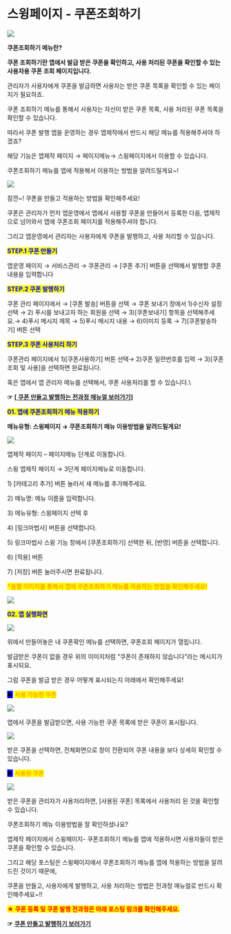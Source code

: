 # 스윙페이지 - 쿠폰조회하기

![](https://wp.swing2app.co.kr/wp-content/uploads/2019/06/%EC%BF%A0%ED%8F%B0%EC%A1%B0%ED%9A%8C%ED%95%98%EA%B8%B0-%EC%A0%9C%EB%AA%A91.png)

**쿠폰조회하기 메뉴란?**

**쿠폰 조회하기란 앱에서 발급 받은 쿠폰을 확인하고, 사용 처리된 쿠폰을 확인할 수 있는 사용자용 쿠폰 조회 페이지입니다.**

관리자가 사용자에게 쿠폰을 발급하면 사용자는 받은 쿠폰 목록을 확인할 수 있는 페이지가 필요하죠.

쿠폰 조회하기 메뉴를 통해서 사용자는 자신이 받은 쿠폰 목록, 사용 처리된 쿠폰 목록을 확인할 수 있습니다.

따라서 쿠폰 발행 앱을 운영하는 경우 앱제작에서 반드시 해당 메뉴를 적용해주셔야 하겠죠?

해당 기능은 앱제작 페이지 → 페이지메뉴→ 스윙페이지에서 이용할 수 있습니다.

쿠폰조회하기 메뉴를 앱에 적용해서 이용하는 방법을 알려드릴게요\~!

![](https://wp.swing2app.co.kr/wp-content/uploads/2019/06/%EC%8A%A4%EC%9C%99%EA%B3%B5%EC%8B%9D%EC%95%B1-%EC%BF%A0%ED%8F%B0%EC%82%AC%EC%9A%A9-KR.png)



잠깐\~! 쿠폰을 만들고 적용하는 방법을 확인해주세요!

쿠폰은 관리자가 먼저 앱운영에서 앱에서 사용할 쿠폰을 만들어서 등록한 다음, 앱제작으로 넘어와서 앱에 쿠폰조회 페이지를 적용해주셔야 합니다.

그리고 앱운영에서 관리자는 사용자에게 쿠폰을 발행하고, 사용 처리할 수 있습니다.

<mark style="color:blue;">**STEP.1 쿠폰 만들기**</mark>

앱운영 페이지 → 서비스관리 → 쿠폰관리 → \[쿠폰 추가] 버튼을 선택해서 발행할 쿠폰 내용을 입력합니다

<mark style="color:blue;">**STEP.2 쿠폰 발행하기**</mark>

쿠폰 관리 페이지에서 → \[쿠폰 발송] 버튼을 선택 → 쿠폰 보내기 창에서 1)수신자 설정 선택 → 2) 푸시를 보내고자 하는 회원을 선택 → 3)\[쿠폰보내기] 항목을 선택해주세요.→ 4)푸시 메시지 제목 → 5)푸시 메시지 내용 → 6)이미지 등록 → 7)\[쿠폰발송하기] 버튼 선택​

<mark style="color:blue;">**STEP.3 쿠폰 사용처리 하기**</mark>

쿠폰관리 페이지에서 1)\[쿠폰사용하기] 버튼 선택→ 2)쿠폰 일련번호를 입력 → 3)\[쿠폰 조회 및 사용]을 선택하면 완료됩니다.

혹은 앱에서 앱 관리자 메뉴를 선택해서, 쿠폰 사용처리를 할 수 있습니다.\


**☞** [**\[ 쿠폰 만들고 발행하는 전과정 매뉴얼 보러가기\]**](../../appmanage/service/coupon.md)



<mark style="color:blue;">**01. 앱에 쿠폰조회하기 메뉴 적용하기**</mark>

**메뉴유형: 스윙페이지 → 쿠폰조회하기 메뉴 이용방법을 알려드릴게요!**

![](https://wp.swing2app.co.kr/wp-content/uploads/2019/06/%EC%BF%A0%ED%8F%B0%EC%A1%B0%ED%9A%8C%ED%95%98%EA%B8%B0-NEW1.png)

앱제작 페이지 – 페이지메뉴 단계로 이동합니다.

스윙 앱제작 페이지 → 3단계 페이지메뉴로 이동합니다.

1\) \[카테고리 추가] 버튼 눌러서 새 메뉴를 추가해주세요.

2\) 메뉴명: 메뉴 이름을 입력합니다.&#x20;

3\) 메뉴유형: 스윙페이지 선택 후

4\) \[링크마법사] 버튼을 선택합니다.

5\) 링크마법사 스윙 기능 창에서 \[쿠폰조회하기] 선택한 뒤,  \[반영] 버튼을 선택합니다.&#x20;

6\)  \[적용] 버튼

7\) \[저장] 버튼 눌러주시면 완료됩니다.



<mark style="color:orange;">**\*움짤 이미지를 통해서 앱에 쿠폰조회하기 메뉴를 적용하는 방법을 확인해주세요!**</mark>

![](https://wp.swing2app.co.kr/wp-content/uploads/2019/06/%EB%85%B9%ED%99%94\_2020\_12\_07\_15\_42\_39\_428.gif)



<mark style="color:blue;">**02. 앱 실행화면**</mark>

![](https://wp.swing2app.co.kr/wp-content/uploads/2019/06/%EC%8A%A4%EC%9C%99%ED%8E%98%EC%9D%B4%EC%A7%80-%EC%BF%A0%ED%8F%B02.png)

위에서 만들어놓은 내 쿠폰확인 메뉴를 선택하면, 쿠폰조회 페이지가 열립니다.

발급받은 쿠폰이 없을 경우 위의 이미지처럼 “쿠폰이 존재하지 않습니다”라는 메시지가 표시되요.

그럼 쿠폰을 발급 받은 경우 어떻게 표시되는지 아래에서 확인해주세요!



&#x20;<mark style="background-color:blue;">**▶**</mark> <mark style="color:orange;">**사용 가능한 쿠폰**</mark>

![](https://wp.swing2app.co.kr/wp-content/uploads/2019/06/%EC%BF%A0%ED%8F%B08.png)

앱에서 쿠폰을 발급받으면, 사용 가능한 쿠폰 목록에 받은 쿠폰이 표시됩니다.

![](https://wp.swing2app.co.kr/wp-content/uploads/2019/06/%EC%BF%A0%ED%8F%B07.png)

받은 쿠폰을 선택하면, 전체화면으로 창이 전환되어 쿠폰 내용을 보다 상세히 확인할 수 있습니다.



<mark style="background-color:blue;">**▶**</mark> <mark style="color:orange;">**사용된 쿠폰**</mark>

![](https://wp.swing2app.co.kr/wp-content/uploads/2019/06/%EC%BF%A0%ED%8F%B010.png)

받은 쿠폰을 관리자가 사용처리하면, \[사용된 쿠폰] 목록에서 사용처리 된 것을 확인할 수 있습니다.



쿠폰조회하기 메뉴 이용방법을 잘 확인하셨나요?

앱제작 페이지에서 스윙페이지- 쿠폰조회하기 메뉴를 앱에 적용하시면 사용자들이 받은 쿠폰을 확인할 수 있습니다.

그리고 해당 포스팅은 스윙페이지에서 쿠폰조회하기 메뉴를 앱에 적용하는 방법을 알려드린 것이기 때문에,

쿠폰을 만들고, 사용자에게 발행하고, 사용 처리하는 방법은 전과정 매뉴얼로 반드시 확인해주세요\~!!



<mark style="color:red;">**★ 쿠폰 등록 및 쿠폰 발행 전과정은 아래 포스팅 링크를 확인해주세요.**</mark>

**☞** [**쿠폰 만들고 발행하기 보러가기**](../../appmanage/service/coupon.md)
